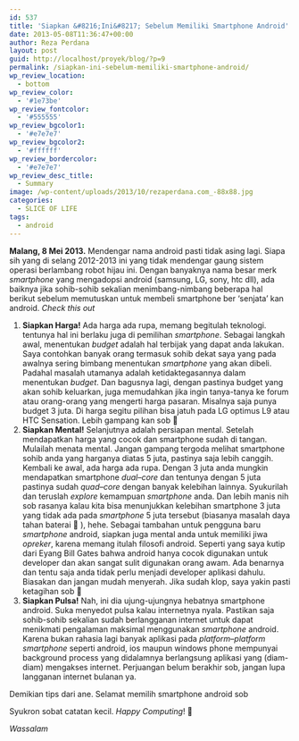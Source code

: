 ```yaml
---
id: 537
title: 'Siapkan &#8216;Ini&#8217; Sebelum Memiliki Smartphone Android'
date: 2013-05-08T11:36:47+00:00
author: Reza Perdana
layout: post
guid: http://localhost/proyek/blog/?p=9
permalink: /siapkan-ini-sebelum-memiliki-smartphone-android/
wp_review_location:
  - bottom
wp_review_color:
  - '#1e73be'
wp_review_fontcolor:
  - '#555555'
wp_review_bgcolor1:
  - '#e7e7e7'
wp_review_bgcolor2:
  - '#ffffff'
wp_review_bordercolor:
  - '#e7e7e7'
wp_review_desc_title:
  - Summary
image: /wp-content/uploads/2013/10/rezaperdana.com_-88x88.jpg
categories:
  - SLICE OF LIFE
tags:
  - android
---
```

**Malang, 8 Mei 2013.** Mendengar nama android pasti tidak asing lagi. Siapa sih yang di selang 2012-2013 ini yang tidak mendengar gaung sistem operasi berlambang robot hijau ini. Dengan banyaknya nama besar merk _smartphone_ yang mengadopsi android (samsung, LG, sony, htc dll), ada baiknya jika sohib-sohib sekalian menimbang-nimbang beberapa hal berikut sebelum memutuskan untuk membeli smartphone ber &#8216;senjata&#8217; kan android. _Check_ _this_ _out<!--more-->_

  1. **Siapkan Harga!** Ada harga ada rupa, memang begitulah teknologi. tentunya hal ini berlaku juga di pemilihan _smartphone_. Sebagai langkah awal, menentukan _budget_ adalah hal terbijak yang dapat anda lakukan. Saya contohkan banyak orang termasuk sohib dekat saya yang pada awalnya sering bimbang menentukan _smartphone_ yang akan dibeli. Padahal masalah utamanya adalah ketidaktegasannya dalam menentukan _budget_. Dan bagusnya lagi, dengan pastinya budget yang akan sohib keluarkan, juga memudahkan jika ingin tanya-tanya ke forum atau orang-orang yang mengerti harga pasaran. Misalnya saja punya budget 3 juta. Di harga segitu pilihan bisa jatuh pada LG optimus L9 atau HTC Sensation. Lebih gampang kan sob 🙂
  2. **Siapkan Mental!** Selanjutnya adalah persiapan mental. Setelah mendapatkan harga yang cocok dan smartphone sudah di tangan. Mulailah menata mental. Jangan gampang tergoda melihat smartphone sohib anda yang harganya diatas 5 juta, pastinya saja lebih canggih. Kembali ke awal, ada harga ada rupa. Dengan 3 juta anda mungkin mendapatkan smartphone _dual_&#8211;_core_ dan tentunya dengan 5 juta pastinya sudah _quad_&#8211;_core_ dengan banyak kelebihan lainnya. Syukurilah dan teruslah _explore_ kemampuan _smartphone_ anda. Dan lebih manis nih sob rasanya kalau kita bisa menunjukkan kelebihan smartphone 3 juta yang tidak ada pada _smartphone_ 5 juta tersebut (biasanya masalah daya tahan baterai 🙂 ), hehe. Sebagai tambahan untuk pengguna baru _smartphone_ android, siapkan juga mental anda untuk memiliki jiwa _opreker_, karena memang itulah filosofi android. Seperti yang saya kutip dari Eyang Bill Gates bahwa android hanya cocok digunakan untuk developer dan akan sangat sulit digunakan orang awam. Ada benarnya dan tentu saja anda tidak perlu menjadi developer aplikasi dahulu. Biasakan dan jangan mudah menyerah. Jika sudah klop, saya yakin pasti ketagihan sob 🙂
  3. **Siapkan Pulsa!** Nah, ini dia ujung-ujungnya hebatnya smartphone android. Suka menyedot pulsa kalau internetnya nyala. Pastikan saja sohib-sohib sekalian sudah berlangganan internet untuk dapat menikmati pengalaman maksimal menggunakan _smartphone_ android. Karena bukan rahasia lagi banyak aplikasi pada _platform_&#8211;_platform_ _smartphone_ seperti android, ios maupun windows phone mempunyai background process yang didalamnya berlangsung aplikasi yang (diam-diam) mengakses internet. Perjuangan belum berakhir sob, jangan lupa langganan internet bulanan ya.

Demikian tips dari ane. Selamat memilih smartphone android sob

Syukron sobat catatan kecil. _Happy_ _Computing_! 🙂

_Wassalam_